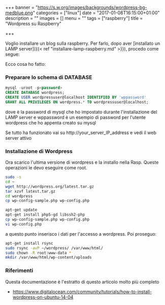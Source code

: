 +++
banner = "https://s.w.org/images/backgrounds/wordpress-bg-medblue.png"
categories = ["linux"]
date = "2017-01-08T16:15:00+01:00"
description = ""
images = []
menu = ""
tags = ["raspberry"]
title = "Wordpress su Raspberry"

+++

Voglio installare un blog sulla raspberry.
Per farlo, dopo aver [installato un LAMP server]({{< ref "installare-lamp-raspberry.md" >}}), procedo come segue:


Ecco cosa ho fatto:

### Preparare lo schema di DATABASE

```sql
mysql -uroot -p<password>
CREATE DATABASE wordpress;
CREATE USER wordpressuser@localhost IDENTIFIED BY 'wppassword'
GRANT ALL PRIVILEGES ON wordpress.* TO wordpressuser@localhost;
```

dove <password> è la password di mysql che ho impostato durante l'installazione del LAMP server e wppassword è un esempio
di password per l'utente wordpress che ho appenta creato su mysql

Se tutto ha funzionato vai su http://your_server_IP_address e vedi il web server attivo

### Installazione di Wordpress

Ora scarico l'ultima versione di wordpress e la installo nella Rasp.
Queste operazioni le devo eseguire come root.

```bash
sudo -s
cd ~
wget http://wordpress.org/latest.tar.gz
tar xzvf latest.tar.gz
cd wordpress
cp wp-config-sample.php wp-config.php

apt-get update
apt-get install php5-gd libssh2-php
cp wp-config-sample.php wp-config.php
vi wp-config.php
```

a questo punto inserisco i dati per l'accesso a wordpress. Poi proseguo:

```bash
apt-get install rsync
sudo rsync -avP ~/wordpress/ /var/www/html/
sudo chown -R root:www-data *
mkdir /var/www/html/wp-content/uploads
```

### Riferimenti

Questa documentazione è l'estratto di questo articolo molto più completo

* https://www.digitalocean.com/community/tutorials/how-to-install-wordpress-on-ubuntu-14-04
